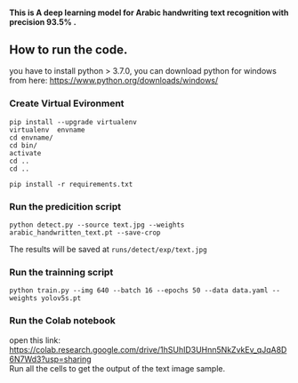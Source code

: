 #### This is A deep learning model for Arabic handwriting text recognition with precision 93.5% .
 
## How to run the code.
you have to install python > 3.7.0, you can download python for windows from here: https://www.python.org/downloads/windows/

### Create Virtual Evironment
```
pip install --upgrade virtualenv
virtualenv  envname
cd envname/
cd bin/
activate
cd ..
cd ..

pip install -r requirements.txt
```
### Run the predicition script  
```
python detect.py --source text.jpg --weights arabic_handwritten_text.pt --save-crop
```
The results will be saved at ```runs/detect/exp/text.jpg```

### Run the trainning script  
```
python train.py --img 640 --batch 16 --epochs 50 --data data.yaml --weights yolov5s.pt

```  
### Run the Colab notebook  
open this link: https://colab.research.google.com/drive/1hSUhID3UHnn5NkZvkEv_qJqA8D6N7Wd3?usp=sharing  
Run all the cells to get the output of the text image sample. 


